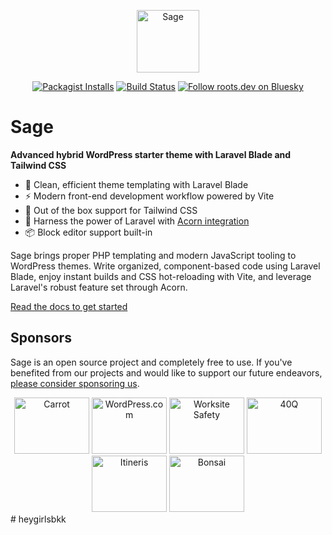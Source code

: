 <p align="center">
  <a href="https://roots.io/sage/"><img alt="Sage" src="https://cdn.roots.io/app/uploads/logo-sage.svg" height="100"></a>
</p>

<p align="center">
  <a href="https://packagist.org/packages/roots/sage"><img alt="Packagist Installs" src="https://img.shields.io/packagist/dt/roots/sage?label=projects%20created&colorB=2b3072&colorA=525ddc&style=flat-square"></a>
  <a href="https://github.com/roots/sage/actions/workflows/main.yml"><img alt="Build Status" src="https://img.shields.io/github/actions/workflow/status/roots/sage/main.yml?branch=main&logo=github&label=CI&style=flat-square"></a>
  <a href="https://bsky.app/profile/roots.dev"><img alt="Follow roots.dev on Bluesky" src="https://img.shields.io/badge/follow-@roots.dev-0085ff?logo=bluesky&style=flat-square"></a>
</p>

# Sage

**Advanced hybrid WordPress starter theme with Laravel Blade and Tailwind CSS**

- 🔧 Clean, efficient theme templating with Laravel Blade
- ⚡️ Modern front-end development workflow powered by Vite
- 🎨 Out of the box support for Tailwind CSS
- 🚀 Harness the power of Laravel with [Acorn integration](https://github.com/roots/acorn)
- 📦 Block editor support built-in

Sage brings proper PHP templating and modern JavaScript tooling to WordPress themes. Write organized, component-based code using Laravel Blade, enjoy instant builds and CSS hot-reloading with Vite, and leverage Laravel's robust feature set through Acorn.

[Read the docs to get started](https://roots.io/sage/docs/installation/)

## Sponsors

Sage is an open source project and completely free to use. If you've benefited from our projects and would like to support our future endeavors, [please consider sponsoring us](https://github.com/sponsors/roots).

<div align="center">
<a href="https://carrot.com/"><img src="https://cdn.roots.io/app/uploads/carrot.svg" alt="Carrot" width="120" height="90"></a> <a href="https://wordpress.com/"><img src="https://cdn.roots.io/app/uploads/wordpress.svg" alt="WordPress.com" width="120" height="90"></a> <a href="https://worksitesafety.ca/careers/"><img src="https://cdn.roots.io/app/uploads/worksite-safety.svg" alt="Worksite Safety" width="120" height="90"></a> <a href="https://40q.agency/"><img src="https://cdn.roots.io/app/uploads/40q.svg" alt="40Q" width="120" height="90"></a> <a href="https://www.itineris.co.uk/"><img src="https://cdn.roots.io/app/uploads/itineris.svg" alt="Itineris" width="120" height="90"></a> <a href="https://bonsai.so/"><img src="https://cdn.roots.io/app/uploads/bonsai.svg" alt="Bonsai" width="120" height="90"></a>
</div>
# heygirlsbkk

